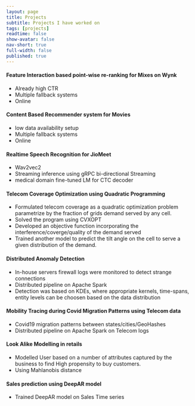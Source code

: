 ```yaml
---
layout: page
title: Projects
subtitle: Projects I have worked on
tags: [projects]
readtime: false
show-avatar: false
nav-short: true
full-width: false
published: true
---
```


#### Feature Interaction based point-wise re-ranking for Mixes on Wynk

- Already high CTR
- Multiple fallback systems
- Online

#### Content Based Recommender system for Movies

- low data availability setup
- Multiple fallback systems
- Online

#### Realtime Speech Recognition for JioMeet

- Wav2vec2
- Streaming inference using gRPC bi-directional Streaming
- medical domain fine-tuned LM for CTC decoder

#### Telecom Coverage Optimization using Quadratic Programming

- Formulated telecom coverage as a quadratic optimization problem parametrize by the fraction of grids demand served by any cell.
- Solved the program using CVXOPT
- Developed an objective function incorporating the interference/coverge/quality of the demand served
- Trained another model to predict the tilt angle on the cell to serve a given distribution of the demand.

#### Distributed Anomaly Detection

- In-house servers firewall logs were monitored to detect strange connections
- Distributed pipeline on Apache Spark
- Detection was based on KDEs, where appropriate kernels, time-spans, entity levels can be choosen based on the data distribution

#### Mobility Tracing during Covid Migration Patterns using Telecom data

- Covid19 migration patterns between states/cities/GeoHashes
- Distributed pipeline on Apache Spark on Telecom logs

#### Look Alike Modelling in retails

- Modelled User based on a number of attributes captured by the business to find High propensity to buy customers.
- Using Mahlanobis distance

#### Sales prediction using DeepAR model

- Trained DeepAR model on Sales Time series
